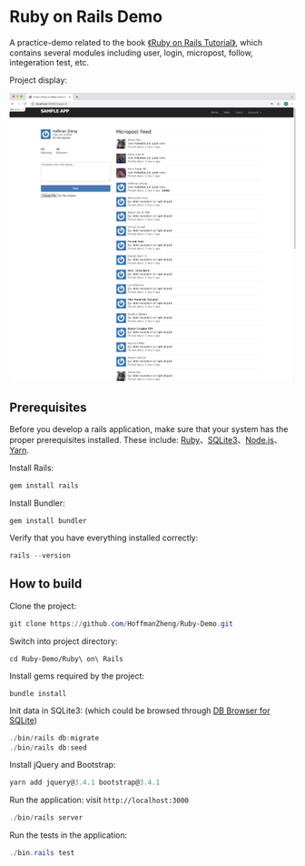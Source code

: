 # Ruby on Rails Demo

A practice-demo related to the book [《Ruby on Rails Tutorial》](https://www.railstutorial.org/book), which contains several modules including user, login, micropost, follow, integeration test, etc. 

Project display:

![Application Introduction](https://github.com/HoffmanZheng/Ruby-Demo/blob/master/Ruby%20on%20Rails/images/applicaiton_introduction.png)

## Prerequisites

Before you develop a rails application, make sure that your system has the proper prerequisites installed. These include: [Ruby](https://www.ruby-lang.org/en/documentation/installation/)、[SQLite3](https://www.sqlite.org/index.html)、[Node.js](https://nodejs.org/en/download/)、[Yarn](https://classic.yarnpkg.com/en/docs/install#mac-stable).

Install Rails: 

```powershell
gem install rails
```

Install Bundler:

```
gem install bundler
```

Verify that you have everything installed correctly:

```powershell
rails --version
```

## How to build

Clone the project: 

```powershell
git clone https://github.com/HoffmanZheng/Ruby-Demo.git
```

Switch into project directory:

```
cd Ruby-Demo/Ruby\ on\ Rails
```

Install gems required by the project:

```
bundle install
```

Init data in SQLite3: (which could be browsed through [DB Browser for SQLite](https://sqlitebrowser.org/))

```powershell
./bin/rails db:migrate
./bin/rails db:seed
```

Install jQuery and Bootstrap: 

```powershell
yarn add jquery@3.4.1 bootstrap@3.4.1
```

Run the application: visit `http://localhost:3000`

```powershell
./bin/rails server
```

Run the tests in the application:

```powershell
./bin.rails test
```

